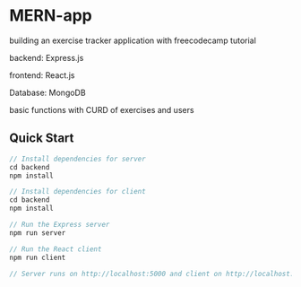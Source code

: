# MERN-app
building an exercise tracker application with freecodecamp tutorial

backend: Express.js

frontend: React.js

Database: MongoDB

basic functions with CURD of exercises and users

## Quick Start

```javascript
// Install dependencies for server
cd backend 
npm install

// Install dependencies for client
cd backend 
npm install

// Run the Express server 
npm run server

// Run the React client 
npm run client

// Server runs on http://localhost:5000 and client on http://localhost:3000
